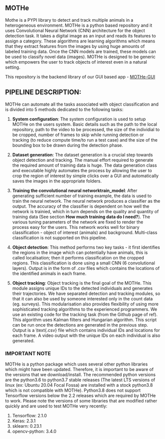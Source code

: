 ## MOTHe
Mothe is a PYPI library to detect and track multiple animals in a heterogeneous environment. MOTHe is a python based repository and it uses Convolutional Neural Network (CNN) architecture for the object detection task. It takes a digital image as an input and reads its features to assign a category. These algorithms are learning algorithms which means that they extract features from the images by using huge amounts of labeled training data. Once the CNN models are trained, these models can be used to classify novel data (images). MOTHe is designed to be generic which empowers the user to track objects of interest even in a natural setting.

This repository is the backend library of our GUI based app - [MOTHe-GUI](https://github.com/tee-lab/MOTHe-GUI) 


## PIPELINE DESCRIPTION:

MOTHe can automate all the tasks associated with object classification and is divided into 5 methods dedicated to the following tasks:

1. __System configuration__: The system configuration is used to setup MOTHe on the users system. Basic details such as the path to the local repository, path to the video to be processed, the size of the individial to be cropped, number of frames to skip while running detection or tracking (to reduce compute time/to run a test case) and the size of the bounding box to be drawn during the detection phase.

2. __Dataset generation__: The dataset generation is a crucial step towards object detection and tracking. The manual effort required to generate the required amount of training data is huge. The data generation class and executable highly automates the process by allowing the user to crop the region of interest by simple clicks over a GUI and automatically saves the images in the appropriate folders.

3. __Training the convolutional neural networktrain_model__: After generating sufficient number of training example, the data is used to train the neural network. The neural network produces a classifier as the output. The accuracy of the classifier is dependent on how well the network is trainied, which in turn depends on the quality and quantity of training data (See section __How much training data do I need?__). The various tuning parameters of the network are fixed to render the process easy for the users. This network works well for binary classification - object of interest (animals) and background. Multi-class classification is not supported on this pipeline.

4. __Object detection__: This method performs two key tasks - it first identifies the regions in the image which can potentially have animals, this is called localisation; then it performs classification on the cropped regions. This classification is done using a small CNN (6 convolutional layers). Output is in the form of *.csv* files which contains the locations of the identified animals in each frame.

5. __Object tracking__: Object tracking is the final goal of the MOTHe. This module assigns unique IDs to the detected individuals and generates their trajectories. We have separated detection and tracking modules, so that it can also be used by someone interested only in the count data (eg. surveys). This modularisation also provides flexibility of using more sophisticated tracking algorithms to the experienced programmers. We use an existing code for the tracking task (from the Github page of ref). This algorithm uses Kalman filters and Hungarian algorithm. This script can be run once the detections are generated in the previous step. Output is a \text{.csv} file which contains individual IDs and locations for each frame. A video output with the unique IDs on each individual is also generated.


### IMPORTANT NOTE

MOTHe is a python package which uses several other python libraries which might have been updated. Therefore, it is important to be aware of the versions that we download/install. The recommended python versions are the python3.6 to python3.7 stable releases (The latest LTS versions of linux (ex: Ubuntu 20.04 Focal Fossa) are installed with a stock python3.8 which is not compatible with MOTHe). Python3.8 does not support Tensorflow versions below the 2.2 releases which are required by MOTHe to work. Please note the versions of some libraries that are modified rather quickly and are used to test MOTHe very recently:

1. Tensorflow: 2.1.0
2. Keras: 2.3.1
3. sklearn: 0.23.1
4. opencv-python: 3.4.0
